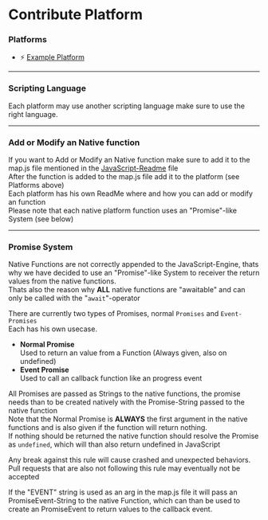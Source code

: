 # Contribute Platform

### Platforms
 - ⚡ [Example Platform](/)
___


### Scripting Language
Each platform may use another scripting language make sure to use the right language.
  
___


### Add or Modify an Native function
If you want to Add or Modify an Native function make sure to add it to the map.js file mentioned in the  [JavaScript-Readme](../api) file  
After the function is added to the map.js file add it to the platform (see Platforms above)  
Each platform has his own ReadMe where and how you can add or modify an function  
Please note that each native platform function uses an "Promise"-like System (see below)  
  
___


### Promise System
Native Functions are not correctly appended to the JavaScript-Engine, thats why we have decided to use an "Promise"-like System to receiver the return values from the native functions.  
Thats also the reason why **ALL** native functions are "awaitable" and can only be called with the "`await`"-operator  
  
There are currently two types of Promises, normal `Promises` and `Event-Promises`  
Each has his own usecase.
 - **Normal Promise**  
   Used to return an value from a Function (Always given, also on undefined)
 - **Event Promise**  
   Used to call an callback function like an progress event  

All Promises are passed as Strings to the native functions, the promise needs than to be created natively with the Promise-String passed to the native function  
Note that the Normal Promise is **ALWAYS** the first argument in the native functions and is also given if the function will return nothing.  
If nothing should be returned the native function should resolve the Promise as `undefined`, which will than also return undefined in JavaScript  

Any break against this rule will cause crashed and unexpected behaviors. Pull requests that are also not following this rule may eventually not be accepted  

If the "EVENT" string is used as an arg in the map.js file it will pass an PromiseEvent-String to the native Function, which can than be used to create an PromiseEvent to return values to the callback event.
